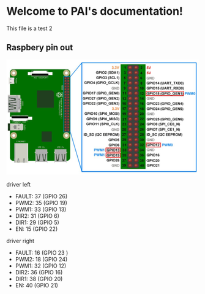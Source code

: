 # Welcome to PAI's documentation!
This file is a test 2


## Raspbery pin out 
![rpi pin out](./imgs/raspberry-pi-3-PWM-pins.png)

driver left

- FAULT: 37 (GPIO 26)
- PWM2: 35 (GPIO 19)
- PWM1: 33 (GPIO 13)
- DIR2: 31 (GPIO 6)
- DIR1: 29 (GPIO 5)
- EN: 15 (GPIO 22)

driver right

- FAULT: 16 (GPIO 23 )
- PWM2: 18 (GPIO 24)
- PWM1: 32 (GPIO 12)
- DIR2: 36 (GPIO 16)
- DIR1: 38 (GPIO 20)
- EN: 40 (GPIO 21)


